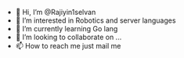 - 👋 Hi, I’m @Rajiyin1selvan
- 👀 I’m interested in Robotics and server languages
- 🌱 I’m currently learning Go lang
- 💞️ I’m looking to collaborate on ...
- 📫 How to reach me just mail me 

<!---
Rajiyin1selvan/Rajiyin1selvan is a ✨ special ✨ repository because its `README.md` (this file) appears on your GitHub profile.
You can click the Preview link to take a look at your changes.
--->
